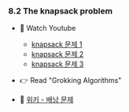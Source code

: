 ### 8.2 The knapsack problem

- 🍒 Watch Youtube
    - [knapsack 문제 1](https://www.youtube.com/watch?v=H4UPhyhDyJk)
    - [knapsack 문제 2](https://www.youtube.com/watch?v=rWPGV-MQsQI)
    - [knapsack 문제 3](https://www.youtube.com/watch?v=OeZyhDhoAnE)
    
   

- 👉 Read "Grokking Algorithms"


- 🍑 [위키 - 배낭 문제](https://ko.wikipedia.org/wiki/%EB%B0%B0%EB%82%AD_%EB%AC%B8%EC%A0%9C)
